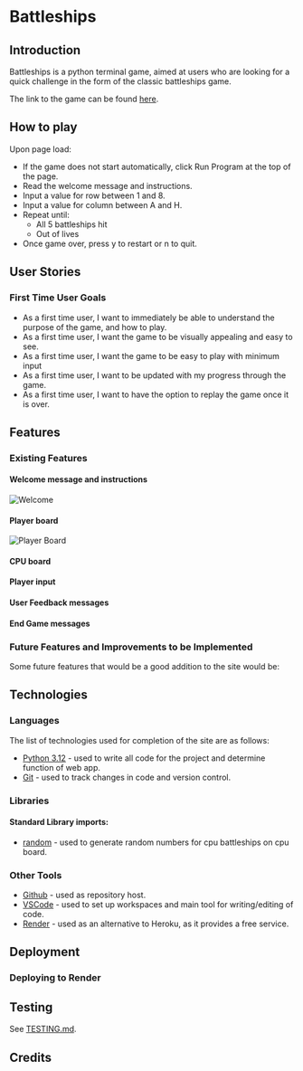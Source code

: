 # Battleships

## Introduction

Battleships is a python terminal game, aimed at users who are looking for a quick challenge in the form of the classic battleships game.

The link to the game can be found [here](https://battle-ships-69q8.onrender.com/).

## How to play

Upon page load:
- If the game does not start automatically, click Run Program at the top of the page.
- Read the welcome message and instructions.
- Input a value for row between 1 and 8.
- Input a value for column between A and H.
- Repeat until:
    - All 5 battleships hit
    - Out of lives
- Once game over, press y to restart or n to quit.

## User Stories

### First Time User Goals

- As a first time user, I want to immediately be able to understand the purpose of the game, and how to play.
- As a first time user, I want the game to be visually appealing and easy to see.
- As a first time user, I want the game to be easy to play with minimum input
- As a first time user, I want to be updated with my progress through the game.
- As a first time user, I want to have the option to replay the game once it is over.

## Features

### Existing Features

#### Welcome message and instructions

![Welcome]()

#### Player board

![Player Board]()

#### CPU board

#### Player input

#### User Feedback messages

#### End Game messages


### Future Features and Improvements to be Implemented

Some future features that would be a good addition to the site would be:



## Technologies

### Languages

The list of technologies used for completion of the site are as follows:

- [Python 3.12](https://www.python.org/) - used to write all code for the project and determine function of web app.
- [Git](https://git-scm.com) - used to track changes in code and version control.

### Libraries

#### Standard Library imports:

- [random](https://docs.python.org/3/library/random.html) - used to generate random numbers for cpu battleships on cpu board.

### Other Tools

- [Github]() - used as repository host.
- [VSCode](https://code.visualstudio.com/) - used to set up workspaces and main tool for writing/editing of code.
- [Render](https://render.com/) - used as an alternative to Heroku, as it provides a free service.


## Deployment

### Deploying to Render



## Testing

See [TESTING.md]().

## Credits

